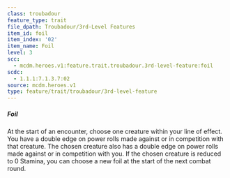```yaml
---
class: troubadour
feature_type: trait
file_dpath: Troubadour/3rd-Level Features
item_id: foil
item_index: '02'
item_name: Foil
level: 3
scc:
  - mcdm.heroes.v1:feature.trait.troubadour.3rd-level-feature:foil
scdc:
  - 1.1.1:7.1.3.7:02
source: mcdm.heroes.v1
type: feature/trait/troubadour/3rd-level-feature
---
```


##### Foil

At the start of an encounter, choose one creature within your line of effect. You have a double edge on power rolls made against or in competition with that creature. The chosen creature also has a double edge on power rolls made against or in competition with you. If the chosen creature is reduced to 0 Stamina, you can choose a new foil at the start of the next combat round.
